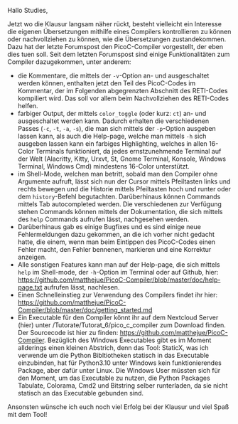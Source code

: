 Hallo Studies,

Jetzt wo die Klausur langsam näher rückt, besteht vielleicht ein Interesse die eigenen Übersetzungen mithilfe eines Compilers kontrollieren zu können oder nachvollziehen zu können, wie die Übersetzungen zustandekommen. Dazu hat der letzte Forumspost den PicoC-Compiler vorgestellt, der eben dies tuen soll.
Seit dem letzten Forumspost sind einige Funktionalitäten zum Compiler dazugekommen, unter anderem:
- die Kommentare, die mittels der `-v`-Option an- und ausgeschaltet werden können, enthalten jetzt den Teil des PicoC-Codes im Kommentar, der im Folgenden abgegrenzten Abschnitt des RETI-Codes kompiliert wird. Das soll vor allem beim Nachvollziehen des RETI-Codes helfen.
- farbiger Output, der mittels `color_toggle` (oder kurz: `ct`) an- und ausgeschaltet werden kann. Dadurch erhalten die verschiedenen Passes (`-c`, `-t`, `-a`, `-s`), die man sich mittels der `-p`-Option ausgeben lassen kann, als auch die Help-page, welche man mittels `-h` sich ausgeben lassen kann ein farbiges Highlighting, welches in allen 16-Color Terminals funktioniert, da jedes ernstzunehmende Terminal auf der Welt (Alacritty, Kitty, Urxvt, St, Gnome Terminal, Konsole, Windows Terminal, Windows Cmd) mindestens 16-Color unterstützt.
- im Shell-Mode, welchen man betritt, sobald man den Compiler ohne Argumente aufruft, lässt sich nun der Cursor mittels Pfeiltasten links und rechts bewegen und die Historie mittels Pfeiltasten hoch und runter oder dem `history`-Befehl begutachten. Darüberhinaus können Commands mittels Tab autocompleted werden. Die verschiedenen zur Verfügung stehen Commands können mittels der Dokumentation, die sich mittels des `help` Commands aufrufen lässt, nachgesehen werden.
- Darüberhinaus gab es einige Bugfixes und es sind einige neue Fehlermeldungen dazu gekommen, an die ich vorher nicht gedacht hatte, die einem, wenn man beim Eintippen des PicoC-Codes einen Fehler macht, den Fehler bennenen, markieren und eine Korrektur anzeigen.
- Alle sonstigen Features kann man auf der Help-page, die sich mittels `help` im Shell-mode, der `-h`-Option im Terminal oder auf Github, hier: https://github.com/matthejue/PicoC-Compiler/blob/master/doc/help-page.txt aufrufen lässt, nachlesen.
- Einen Schnelleinstieg zur Verwendung des Compilers findet ihr hier: https://github.com/matthejue/PicoC-Compiler/blob/master/doc/getting_started.md
- Ein Executable für den Compiler könnt ihr auf dem Nextcloud Server (hier) unter /Tutorate/Tutorat_6/pico_c_compiler zum Download finden. Der Sourcecode ist hier zu finden: https://github.com/matthejue/PicoC-Compiler. Bezüglich des Windows Executables gibt es im Moment allderings einen kleinen Abstrich, denn das Tool: StaticX, was ich verwende um die Python Bibltiotheken statisch in das Executable einzubinden, hat für Python3.10 unter Windows kein funktionierendes Package, aber dafür unter Linux. Die Windows User müssten sich für den Moment, um das Executable zu nutzen, die Python Packages Tabulate, Colorama, Cmd2 und Bitstring selber runterladen, da sie nicht statisch an das Executable gebunden sind.

Ansonsten wünsche ich euch noch viel Erfolg bei der Klausur und viel Spaß mit dem Tool!
